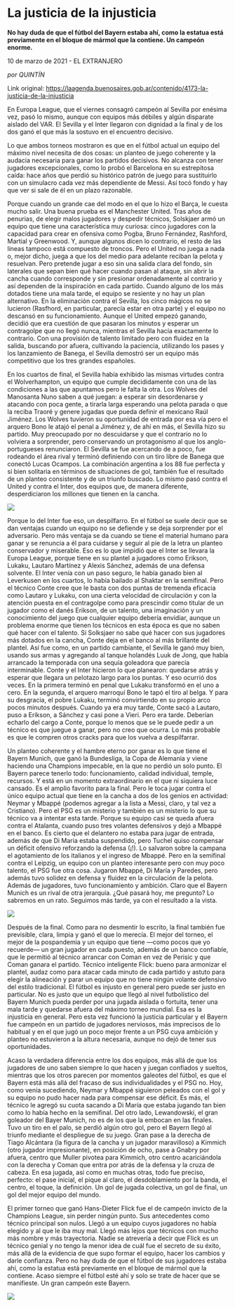 # La justicia de la injusticia

**No hay duda de que el fútbol del Bayern estaba ahí, como la estatua está previamente en el bloque de mármol que la contiene. Un campeón enorme.**

10 de marzo de 2021 - EL EXTRANJERO

_por QUINTÍN_

Link original: https://laagenda.buenosaires.gob.ar/contenido/4173-la-justicia-de-la-injusticia



En Europa League, que el viernes consagró campeón al Sevilla por enésima vez, pasó lo mismo, aunque con equipos más débiles y algún disparate aislado del VAR. El Sevilla y el Inter llegaron con dignidad a la final y de los dos ganó el que más la sostuvo en el encuentro decisivo.




Lo que ambos torneos mostraron es que en el fútbol actual un equipo del máximo nivel necesita de dos cosas: un planteo de juego coherente y la audacia necesaria para ganar los partidos decisivos. No alcanza con tener jugadores excepcionales, como lo probó el Barcelona en su estrepitosa caída: hace años que perdió su histórico patrón de juego para sustituirlo con un simulacro cada vez más dependiente de Messi. Así tocó fondo y hay que ver si sale de él en un plazo razonable.




Porque cuando un grande cae del modo en el que lo hizo el Barça, le cuesta mucho salir. Una buena prueba es el Manchester United. Tras años de penurias, de elegir malos jugadores y despedir técnicos, Solskjaer armó un equipo que tiene una característica muy curiosa: cinco jugadores con la capacidad para crear en ofensiva como Pogba, Bruno Fernández, Rashford, Martial y Greenwood. Y, aunque algunos dicen lo contrario, el resto de las líneas tampoco está compuesto de troncos. Pero el United no juega a nada o, mejor dicho, juega a que los del medio para adelante reciban la pelota y resuelvan. Pero pretende jugar a eso sin una salida clara del fondo, sin laterales que sepan bien qué hacer cuando pasan al ataque, sin abrir la cancha cuando corresponde y sin presionar ordenadamente al contrario y así dependen de la inspiración en cada partido. Cuando alguno de los más dotados tiene una mala tarde, el equipo se resiente y no hay un plan alternativo. En la eliminación contra el Sevilla, los cinco mágicos no se lucieron (Rasfhord, en particular, parecía estar en otra parte) y el equipo no descansó en su funcionamiento. Aunque el United empezó ganando, decidió que era cuestión de que pasaran los minutos y esperar un contragolpe que no llegó nunca, mientras el Sevilla hacía exactamente lo contrario. Con una provisión de talento limitado pero con fluidez en la salida, buscando por afuera, cultivando la paciencia, utilizando los pases y los lanzamiento de Banega, el Sevilla demostró ser un equipo más competitivo que los tres grandes españoles.




En los cuartos de final, el Sevilla había exhibido las mismas virtudes contra el Wolverhampton, un equipo que cumple decididamente con una de las condiciones a las que apuntamos pero le falta la otra. Los Wolves del Manosanta Nuno saben a qué juegan: a esperar sin desordenarse y atacando con poca gente, a tirarla larga esperando una pelota parada o que la reciba Traoré y genere jugadas que pueda definir el mexicano Raúl Jiménez. Los Wolves tuvieron su oportunidad de entrada por esa vía pero el arquero Bono le atajó el penal a Jiménez y, de ahí en más, el Sevilla hizo su partido. Muy preocupado por no descuidarse y que el contrario no lo volviera a sorprender, pero conservando un protagonismo al que los anglo-portugueses renunciaron. El Sevilla se fue acercando de a poco, fue rodeando el área rival y terminó definiendo con un tiro libre de Banega que conectó Lucas Ocampos. La combinación argentina a los 88 fue perfecta y si bien solitaria en términos de situaciones de gol, también fue el resultado de un planteo consistente y de un triunfo buscado. Lo mismo pasó contra el United y contra el Inter, dos equipos que, de manera diferente, desperdiciaron los millones que tienen en la cancha.




[![](https://img.youtube.com/vi/-1LKgB2cRQ4/0.jpg)](https://www.youtube.com/watch?v=-1LKgB2cRQ4)




Porque lo del Inter fue eso, un despilfarro. En el fútbol se suele decir que se dan ventajas cuando un equipo no se defiende y se deja sorprender por el adversario. Pero más ventaja se da cuando se tiene el material humano para ganar y se renuncia a él para cuidarse y seguir al pie de la letra un planteo conservador y miserable. Eso es lo que impidió que el Inter se llevara la Europa League, porque tiene en su plantel a jugadores como Erikson, Lukaku, Lautaro Martínez y Alexis Sánchez, además de una defensa solvente. El Inter venía con un paso seguro, le había ganado bien al Leverkusen en los cuartos, lo había bailado al Shaktar en la semifinal. Pero el técnico Conte cree que le basta con dos puntas de tremenda eficacia como Lautaro y Lukaku, con una cierta velocidad de circulación y con la atención puesta en el contragolpe como para prescindir como titular de un jugador como el danés Erikson, de un talento, una imaginación y un conocimiento del juego que cualquier equipo debería envidiar, aunque un problema enorme que tienen los técnicos en esta época es que no saben qué hacer con el talento. Si Solksjaer no sabe qué hacer con sus jugadores más dotados en la cancha, Conte deja en el banco al más brillante del plantel. Así fue como, en un partido cambiante, el Sevilla le ganó muy bien, usando sus armas y agregando al tanque holandés Luuk de Jong, que había arrancado la temporada con una sequía goleadora que parecía interminable. Conte y el Inter hicieron lo que planearon: quedarse atrás y esperar que llegara un pelotazo largo para los puntas. Y eso ocurrió dos veces. En la primera terminó en penal que Lukaku transformó en el uno a cero. En la segunda, el arquero marroquí Bono le tapó el tiro al belga. Y para su desgracia, el pobre Lukaku, terminó convirtiendo en su propio arco pocos minutos después. Cuando ya era muy tarde, Conte sacó a Lautaro, puso a Erikson, a Sánchez y casi pone a Vieri. Pero era tarde. Deberían echarlo del cargo a Conte, porque lo menos que se le puede pedir a un técnico es que juegue a ganar, pero no creo que ocurra. Lo más probable es que le compren otros cracks para que los vuelva a despilfarrar.




Un planteo coherente y el hambre eterno por ganar es lo que tiene el Bayern Munich, que ganó la Bundesliga, la Copa de Alemania y viene haciendo una Champions impecable, en la que no perdió un solo punto. El Bayern parece tenerlo todo: funcionamiento, calidad individual, temple, recursos. Y está en un momento extraordinario en el que ni siquiera luce cansado. Es el amplio favorito para la final. Pero le toca jugar contra el único equipo actual que tiene en la cancha a dos de los genios en actividad: Neymar y Mbappé (podemos agregar a la lista a Messi, claro, y tal vez a Cristiano). Pero el PSG es un misterio y también es un misterio lo que su técnico va a intentar esta tarde. Porque su equipo casi se queda afuera contra el Atalanta, cuando puso tres volantes defensivos y dejó a Mbappé en el banco. Es cierto que el delantero no estaba para jugar de entrada, además de que Di Maria estaba suspendido, pero Tuchel quiso compensar un déficit ofensivo reforzando la defensa (¡!). Lo salvaron sobre la campana el agotamiento de los italianos y el ingreso de Mbappé. Pero en la semifinal contra el Leipzig, un equipo con un planteo interesante pero con muy poco talento, el PSG fue otra cosa. Jugaron Mbappé, Di María y Paredes, pero además tuvo solidez en defensa y fluidez en la circulación de la pelota. Además de jugadores, tuvo funcionamiento y ambición. Claro que el Bayern Munich es un rival de otra jerarquía. ¿Qué pasará hoy, me pregunto? Lo sabremos en un rato. Seguimos más tarde, ya con el resultado a la vista.




![](https://cdn.flowlikemusic.com/files/images/38626/46d4ab79-3d73-4385-9d25-7ccdfe45b4b7.jpg)




Después de la final. Como para no desmentir lo escrito, la final también fue previsible, clara, limpia y ganó el que lo merecía. El mejor del torneo, el mejor de la pospandemia y un equipo que tiene —como pocos que yo recuerde— un gran jugador en cada puesto, además de un banco confiable, que le permitió al técnico arrancar con Coman en vez de Perisic y que Coman ganara el partido. Técnico inteligente Flick: bueno para armonizar el plantel, audaz como para atacar cada minuto de cada partido y astuto para elegir la alineación y parar un equipo que no tiene ningún volante defensivo del estilo tradicional. El fútbol es injusto en general pero puede ser justo en particular. No es justo que un equipo que llegó al nivel futbolístico del Bayern Munich pueda perder por una jugada aislada o fortuita, tener una mala tarde y quedarse afuera del máximo torneo mundial. Esa es la injusticia en general. Pero esta vez funcionó la justicia particular y el Bayern fue campeón en un partido de jugadores nerviosos, más imprecisos de lo habitual y en el que jugó un poco mejor frente a un PSG cuya ambición y planteo no estuvieron a la altura necesaria, aunque no dejó de tener sus oportunidades.




Acaso la verdadera diferencia entre los dos equipos, más allá de que los jugadores de uno saben siempre lo que hacen y juegan confiados y sueltos, mientras que los otros parecen por momentos galeotes del fútbol, es que el Bayern está más allá del fracaso de sus individualidades y el PSG no. Hoy, como venía sucediendo, Neymar y Mbappé siguieron peleados con el gol y su equipo no pudo hacer nada para compensar ese déficit. Es más, el técnico le agregó su cuota sacando a Di María que estaba jugando tan bien como lo había hecho en la semifinal. Del otro lado, Lewandowski, el gran goleador del Bayer Munich, no es de los que la embocan en las finales. Tuvo un tiro en el palo, se perdió algún otro gol, pero el Bayern llegó al triunfo mediante el despliegue de su juego. Gran pase a la derecha de Tiago Alcántara (la figura de la cancha y un jugador maravilloso) a Kimmich (otro jugador impresionante), en posición de ocho, pase a Gnabry por afuera, centro que Muller pivotea para Kimmich, otro centro acariciándola con la derecha y Coman que entra por atrás de la defensa y la cruza de cabeza. En esa jugada, así como en muchas otras, todo fue preciso, perfecto: el pase inicial, el pique al claro, el desdoblamiento por la banda, el centro, el toque, la definición. Un gol de jugada colectiva, un gol de final, un gol del mejor equipo del mundo.




El primer torneo que ganó Hans-Dieter Flick fue el de campeón invicto de la Champions League, sin perder ningún punto. Sus antecedentes como técnico principal son nulos. Llegó a un equipo cuyos jugadores no había elegido y al que le iba muy mal. Llegó más lejos que técnicos con mucho más nombre y más trayectoria. Nadie se atrevería a decir que Flick es un técnico genial y no tengo la menor idea de cuál fue el secreto de su éxito, más allá de la evidencia de que supo formar el equipo, hacer los cambios y darle confianza. Pero no hay duda de que el fútbol de sus jugadores estaba ahí, como la estatua está previamente en el bloque de mármol que la contiene. Acaso siempre el fútbol esté ahí y solo se trate de hacer que se manifieste. Un gran campeón este Bayern.




![](https://cdn.flowlikemusic.com/files/images/38627/1587b063-5c1d-43d5-b399-8a53738c5359.jpg)



